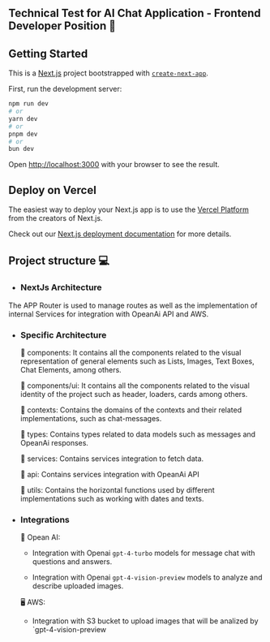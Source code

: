 ## Technical Test for AI Chat Application - Frontend Developer Position 📝

## Getting Started

This is a [Next.js](https://nextjs.org/) project bootstrapped with [`create-next-app`](https://github.com/vercel/next.js/tree/canary/packages/create-next-app).

First, run the development server:

```bash
npm run dev
# or
yarn dev
# or
pnpm dev
# or
bun dev
```

Open [http://localhost:3000](http://localhost:3000) with your browser to see the result.

## Deploy on Vercel

The easiest way to deploy your Next.js app is to use the [Vercel Platform](https://vercel.com/new?utm_medium=default-template&filter=next.js&utm_source=create-next-app&utm_campaign=create-next-app-readme) from the creators of Next.js.

Check out our [Next.js deployment documentation](https://nextjs.org/docs/deployment) for more details.

## Project structure 💻 

- ### NextJs Architecture
The APP Router is used to manage routes as well as the implementation of internal Services for integration with OpeanAi API and AWS.

- ### Specific Architecture
  📁 components: It contains all the components related to the visual representation of general elements such as Lists, Images, Text Boxes, Chat Elements, among others.
    
  📁 components/ui: It contains all the components related to the visual identity of the project such as header, loaders, cards among others.

  📁 contexts: Contains the domains of the contexts and their related implementations, such as chat-messages.
  
  📁 types: Contains types related to data models such as messages and OpeanAi responses.
  
  📁 services: Contains services integration to fetch data.

  📁 api: Contains services integration with OpeanAi API
  
  📁 utils: Contains the horizontal functions used by different implementations such as working with dates and texts.

- ### Integrations
  🤖 Opean AI:
    
    - Integration with Openai `gpt-4-turbo` models for message chat with questions and answers.
    
    - Integration with Openai `gpt-4-vision-preview` models to analyze and describe uploaded images.
 
   🖥️ AWS:
    
    - Integration with S3 bucket to upload images that will be analized by  `gpt-4-vision-preview
    


    

